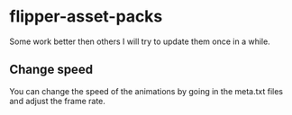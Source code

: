 # flipper-asset-packs
Some work better then others I will try to update them once in a while.

## Change speed
You can change the speed of the animations by going in the meta.txt files and adjust the frame rate.
